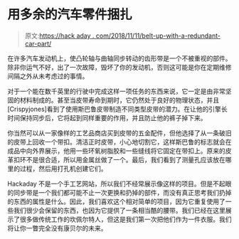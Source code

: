 # 用多余的汽车零件捆扎

> 原文:[https://hack aday . com/2018/11/11/belt-up-with-a-redundant-car-part/](https://hackaday.com/2018/11/11/belt-up-with-a-redundant-car-part/)

在许多汽车发动机上，使凸轮轴与曲轴同步转动的齿形带是一个不被重视的部件。除非你运气不好，出了一次故障，毁坏了你的发动机，否则这可能是你在定期维修间隔之外从未考虑过的事情。

对于一个能在数千英里的行驶中完成这样一项任务的东西来说，它一定是由非常坚固的材料制成的。甚至当皮带寿命到期时，它仍然处于良好的物理状态，并且[Crispyjones]看到了使用斯巴鲁皮带制造不同类型皮带的潜力。在让他的引擎长时间保持同步后，它将起到同样重要的作用，并且防止他的裤子掉下来。

你当然可以从一家像样的工艺品商店买到皮带的五金配件，但他选择了从一条破旧的皮带上回收一个带扣。清洁正时皮带，小心地切割它，这样斯巴鲁的标志就会在成品中向外界展示，他用一些环氧树脂胶和一些缝线将它固定在带扣上。原来的皮革扣环不是很合适，所以用金属丝做了一个。最后，我们看到了测量孔应该放在哪里的过程，然后用打孔机创建它们。

Hackaday 不是一个手工艺网站，所以我们不经常展示像这样的项目。但是不起眼的同步带是一个我们都可能不止一次更换和扔掉的部件，而没有真正思考我们扔掉的东西的属性是什么。因此，我们喜欢这个相对简单的项目，因为它重复使用了一些我们很少会保留的东西，也因为它提供了一条相当酷的腰带。我们已经在这里展示了很多做传统工作的坎佩尔特人，但这是我们第一次把他们作为一件衣服。我们将让你一瞥完全没有康贝尔的未来。